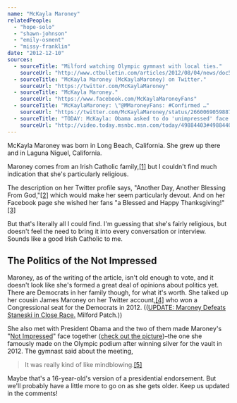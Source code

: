 ```yaml
---
name: "McKayla Maroney"
relatedPeople:
  - "hope-solo"
  - "shawn-johnson"
  - "emily-osment"
  - "missy-franklin"
date: "2012-12-10"
sources:
  - sourceTitle: "Milford watching Olympic gymnast with local ties."
    sourceUrl: "http://www.ctbulletin.com/articles/2012/08/04/news/doc5014a200daaef465561523.txt"
  - sourceTitle: "McKayla Maroney (McKaylaMaroney) on Twitter."
    sourceUrl: "https://twitter.com/McKaylaMaroney"
  - sourceTitle: "McKayla Maroney."
    sourceUrl: "https://www.facebook.com/McKaylaMaroneyFans"
  - sourceTitle: "McKaylaMaroney: \"@MMaroneyFans: #Confirmed …"
    sourceUrl: "https://twitter.com/McKaylaMaroney/status/266006905988722689"
  - sourceTitle: "TODAY: McKayla: Obama asked to do 'unimpressed' face."
    sourceUrl: "http://video.today.msnbc.msn.com/today/49884403#49884403"
---
```


McKayla Maroney was born in Long Beach, California. She grew up there and in Laguna Niguel, California.

Maroney comes from an Irish Catholic family,<a class="source-citation" href="#http://www.ctbulletin.com/articles/2012/08/04/news/doc5014a200daaef465561523.txt" title="Milford watching Olympic gymnast with local ties.">[1]</a> but I couldn't find much indication that she's particularly religious.

The description on her Twitter profile says, "Another Day, Another Blessing From God,"<a class="source-citation" href="#https://twitter.com/McKaylaMaroney" title="McKayla Maroney (McKaylaMaroney) on Twitter.">[2]</a> which would make her seem particularly devout. And on her Facebook page she wished her fans "a Blessed and Happy Thanksgiving!"<a class="source-citation" href="#https://www.facebook.com/McKaylaMaroneyFans" title="McKayla Maroney.">[3]</a>

But that's literally all I could find. I'm guessing that she's fairly religious, but doesn't feel the need to bring it into every conversation or interview. Sounds like a good Irish Catholic to me.


## The Politics of the Not Impressed

Maroney, as of the writing of the article, isn't old enough to vote, and it doesn't look like she's formed a great deal of opinions about politics yet. There are Democrats in her family though, for what it's worth. She talked up her cousin James Maroney on her Twitter account,<a class="source-citation" href="#https://twitter.com/McKaylaMaroney/status/266006905988722689" title="McKaylaMaroney: &quot;@MMaroneyFans: #Confirmed …">[4]</a> who won a Congressional seat for the Democrats in 2012. (([UPDATE: Maroney Defeats Staneski in Close Race.](http://milford.patch.com/articles/maroney-staneski-face-off-in-119th-district) Milford Patch.))

She also met with President Obama and the two of them made Maroney's "[Not Impressed](http://news.yahoo.com/year-in-review-2012-most-viral-photos-mckayla-maroney-005945704.html;_ylt=As6G0CibeEZsyO5Y4kkYTE5DU19H;_ylu=X3oDMTRwZzMxbHY4BG1pdAMyMDEyIFlJUiBWaXJhbCBQaG90byBDYXJvdXNlbARwa2cDMzc3NGNhMTYtZWI5Ny0zYWI3LWI0NzYtNWE3OTEzYzRiOGVlBHBvcwMxBHNlYwNNZWRpYUJDYXJvdXNlbE1peGVkTFBDQVRlbXAEdmVyAzFiMDM5MjMzLTNmM2QtMTFlMi1iZmRhLWFiOTk4Y2UyYTI0NQ--;_ylg=X3oDMTJqNDg5amVyBGludGwDdXMEbGFuZwNlbi11cwRwc3RhaWQDOGUxODdlNjEtYTlmYi0zYzFiLTllMTQtYWMxMTQzNTliMTk1BHBzdGNhdAMEcHQDc3RvcnlwYWdl;_ylv=3)" face together ([check out the picture](http://www.cbsnews.com/8301-400_162-57551503/mckayla-maroney-obama-not-impressed-photo-spreads-fast/))–the one she famously made on the Olympic podium after winning silver for the vault in 2012. The gymnast said about the meeting,

>It was really kind of like mindblowing.<a class="source-citation" href="#http://video.today.msnbc.msn.com/today/49884403#49884403" title="TODAY: McKayla: Obama asked to do &apos;unimpressed&apos; face.">[5]</a>

Maybe that's a 16-year-old's version of a presidential endorsement. But we'll probably have a little more to go on as she gets older. Keep us updated in the comments!